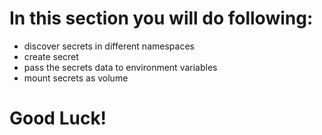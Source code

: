 # In this section you will do following:

- discover secrets in different namespaces
- create secret
- pass the secrets data to environment variables
- mount secrets as volume

# Good Luck!
